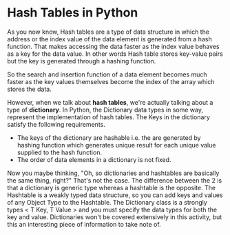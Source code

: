 <!--title={Hash Table as a Dictionary in Python}-->

<!--badges={Algorithms:10}-->

<!--concepts={Hash Tables, Dictionaries}-->

# Hash Tables in Python

As you now know, Hash tables are a type of data structure in which the address or the index value of the data element is generated from a hash function. That makes accessing the data faster as the index value behaves as a key for the data value. In other words Hash table stores key-value pairs but the key is generated through a hashing function.

So the search and insertion function of a data element becomes much faster as the key values themselves become the index of the array which stores the data.

However, when we talk about **hash tables**, we're actually talking about a type of **dictionary**. In Python, the Dictionary data types in some way, represent the implementation of hash tables. The Keys in the dictionary satisfy the following requirements.

- The keys of the dictionary are hashable i.e. the are generated by hashing function which generates unique result for each unique value supplied to the hash function.
- The order of data elements in a dictionary is not fixed.

Now you maybe thinking, "Oh, so dictionaries and hashtables are basically the same thing, right?" That's not the case. The difference between the 2 is that a dictionary is generic type whereas a hashtable is the opposite. The Hashtable is a weakly typed data structure, so you can add keys and values of any Object Type to the Hashtable. The Dictionary class is a strongly types < T Key, T Value > and you must specify the data types for both the key and value. Dictionaries won't be covered extensively in this activity, but this an interesting piece of information to take note of. 

